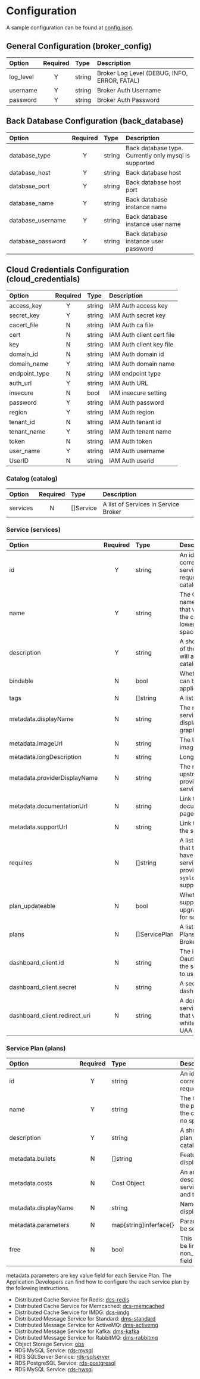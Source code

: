 # Configuration

A sample configuration can be found at [config.json](https://github.com/huaweicloud/huaweicloud-service-broker/blob/master/config.json).

## General Configuration (broker_config)

| Option     | Required | Type   | Description
|:-----------|:--------:|:------ |:-----------
| log_level  | Y        | string | Broker Log Level (DEBUG, INFO, ERROR, FATAL)
| username   | Y        | string | Broker Auth Username
| password   | Y        | string | Broker Auth Password

## Back Database Configuration (back_database)

| Option              | Required | Type   | Description
|:--------------------|:--------:|:------ |:-----------
| database_type       | Y        | string | Back database type. Currently only mysql is supported
| database_host       | Y        | string | Back database host
| database_port       | Y        | string | Back database host port
| database_name       | Y        | string | Back database instance name
| database_username   | Y        | string | Back database instance user name
| database_password   | Y        | string | Back database instance user password

## Cloud Credentials Configuration (cloud_credentials)

| Option                         | Required | Type    | Description
|:-------------------------------|:--------:|:------- |:-----------
| access_key                     | Y        | string  | IAM Auth access key
| secret_key                     | Y        | string  | IAM Auth secret key
| cacert_file                    | N        | string  | IAM Auth ca file
| cert                           | N        | string  | IAM Auth client cert file
| key                            | N        | string  | IAM Auth client key file
| domain_id                      | N        | string  | IAM Auth domain id
| domain_name                    | Y        | string  | IAM Auth domain name
| endpoint_type                  | N        | string  | IAM endpoint type
| auth_url                       | Y        | string  | IAM Auth URL
| insecure                       | N        | bool    | IAM insecure setting
| password                       | Y        | string  | IAM Auth password
| region                         | Y        | string  | IAM Auth region
| tenant_id                      | N        | string  | IAM Auth tenant id
| tenant_name                    | Y        | string  | IAM Auth tenant name
| token                          | N        | string  | IAM Auth token
| user_name                      | Y        | string  | IAM Auth username
| UserID                         | N        | string  | IAM Auth userid

### Catalog (catalog)

| Option   | Required | Type      | Description
|:---------|:--------:|:--------- |:-----------
| services | N        | []Service | A list of Services in Service Broker

### Service (services)

| Option                        | Required | Type          | Description
|:------------------------------|:--------:|:------------- |:-----------
| id                            | Y        | string        | An identifier used to correlate this service in future requests to the catalog
| name                          | Y        | string        | The CLI-friendly name of the service that will appear in the catalog. All lowercase, no spaces
| description                   | Y        | string        | A short description of the service that will appear in the catalog
| bindable                      | N        | bool          | Whether the service can be bound to applications
| tags                          | N        | []string      | A list of service tags
| metadata.displayName          | N        | string        | The name of the service to be displayed in graphical clients
| metadata.imageUrl             | N        | string        | The URL to an image
| metadata.longDescription      | N        | string        | Long description
| metadata.providerDisplayName  | N        | string        | The name of the upstream entity providing the actual service
| metadata.documentationUrl     | N        | string        | Link to documentation page for service
| metadata.supportUrl           | N        | string        | Link to support for the service
| requires                      | N        | []string      | A list of permissions that the user would have to give the service, if they provision it (only `syslog_drain` is supported)
| plan_updateable               | N        | bool          | Whether the service supports upgrade/downgrade for some plans
| plans                         | N        | []ServicePlan | A list of Service Plans in Service Broker
| dashboard_client.id           | N        | string        | The id of the Oauth2 client that the service intends to use
| dashboard_client.secret       | N        | string        | A secret for the dashboard client
| dashboard_client.redirect_uri | N        | string        | A domain for the service dashboard that will be whitelisted by the UAA to enable SSO

### Service Plan (plans)

| Option               | Required | Type                   | Description
|:---------------------|:--------:|:---------------------- |:-----------
| id                   | Y        | string                 | An identifier used to correlate this plan in future requests to the catalog
| name                 | Y        | string                 | The CLI-friendly name of the plan that will appear in the catalog. All lowercase, no spaces
| description          | Y        | string                 | A short description of the plan that will appear in the catalog
| metadata.bullets     | N        | []string               | Features of this plan, to be displayed in a bulleted-list
| metadata.costs       | N        | Cost Object            | An array-of-objects that describes the costs of a service, in what currency, and the unit of measure
| metadata.displayName | N        | string                 | Name of the plan to be display in graphical clients
| metadata.parameters  | N        | map[string]inferface{} | Parameters of the plan to be set for each Service Plan
| free                 | N        | bool                   | This field allows the plan to be limited by the non_basic_services_allowed field

metadata.parameters are key value field for each Service Plan.
The Application Developers can find how to configure the each service plan by the following instructions.

* Distributed Cache Service for Redis: [dcs-redis](https://github.com/huaweicloud/huaweicloud-service-broker/blob/master/docs/configuration/dcs-redis.md)
* Distributed Cache Service for Memcached: [dcs-memcached](https://github.com/huaweicloud/huaweicloud-service-broker/blob/master/docs/configuration/dcs-memcached.md)
* Distributed Cache Service for IMDG: [dcs-imdg](https://github.com/huaweicloud/huaweicloud-service-broker/blob/master/docs/configuration/dcs-imdg.md)
* Distributed Message Service for Standard: [dms-standard](https://github.com/huaweicloud/huaweicloud-service-broker/blob/master/docs/configuration/dms-standard.md)
* Distributed Message Service for ActiveMQ: [dms-activemq](https://github.com/huaweicloud/huaweicloud-service-broker/blob/master/docs/configuration/dms-activemq.md)
* Distributed Message Service for Kafka: [dms-kafka](https://github.com/huaweicloud/huaweicloud-service-broker/blob/master/docs/configuration/dms-kafka.md)
* Distributed Message Service for RabbitMQ: [dms-rabbitmq](https://github.com/huaweicloud/huaweicloud-service-broker/blob/master/docs/configuration/dms-rabbitmq.md)
* Object Storage Service: [obs](https://github.com/huaweicloud/huaweicloud-service-broker/blob/master/docs/configuration/obs.md)
* RDS MySQL Service: [rds-mysql](https://github.com/huaweicloud/huaweicloud-service-broker/blob/master/docs/configuration/rds-mysql.md)
* RDS SQLServer Service: [rds-sqlserver](https://github.com/huaweicloud/huaweicloud-service-broker/blob/master/docs/configuration/rds-sqlserver.md)
* RDS PostgreSQL Service: [rds-postgresql](https://github.com/huaweicloud/huaweicloud-service-broker/blob/master/docs/configuration/rds-postgresql.md)
* RDS MySQL Service: [rds-hwsql](https://github.com/huaweicloud/huaweicloud-service-broker/blob/master/docs/configuration/rds-hwsql.md)
